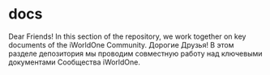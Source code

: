 # docs

Dear Friends! In this section of the repository, we work together on key documents of the iWorldOne Community.
Дорогие Друзья! В этом разделе депозитория мы проводим совместную работу над ключевыми документами Сообщества iWorldOne.
